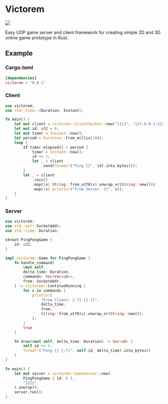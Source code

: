 # Victorem
[<img src="https://api.travis-ci.org/VictoremWinbringer/Victorem.svg?branch=master">](https://travis-ci.org/VictoremWinbringer/Victorem)

Easy UDP game server and client framework for creating simple 2D and 3D online game prototype in Rust.
## Example 
### Cargo.toml
```toml
[dependencies]
victorem = "0.8.1"
```
### Client 
```rust
use victorem;
use std::time::{Duration, Instant};

fn main() {
    let mut client = victorem::ClientSocket::new("1111", "127.0.0.1:2222").unwrap();
    let mut id: u32 = 0;
    let mut timer = Instant::now();
    let period = Duration::from_millis(100);
    loop {
        if timer.elapsed() > period {
            timer = Instant::now();
            id += 1;
            let _ = client
                .send(format!("Ping {}", id).into_bytes());
        }
        let _ = client
            .recv()
            .map(|v| String::from_utf8(v).unwrap_or(String::new()))
            .map(|s| println!("From Server: {}", s));
    }
}
```
### Server
```rust
use victorem;
use std::net::SocketAddr;
use std::time::Duration;

struct PingPongGame {
    id: u32,
}

impl victorem::Game for PingPongGame {
    fn handle_command(
        &mut self,
        delta_time: Duration,
        commands: Vec<Vec<u8>>,
        from: SocketAddr,
    ) -> victorem::ContinueRunning {
        for v in commands {
            println!(
                "From Client: {:?} {} {}",
                delta_time,
                from,
                String::from_utf8(v).unwrap_or(String::new()),
            );
        }
        true
    }

    fn draw(&mut self, delta_time: Duration) -> Vec<u8> {
        self.id += 1;
        format!("Pong {} {:?}", self.id, delta_time).into_bytes()
    }
}

fn main() {
    let mut server = victorem::GameServer::new(
        PingPongGame { id: 0 },
        "2222",
    ).unwrap();
    server.run();
}
```

